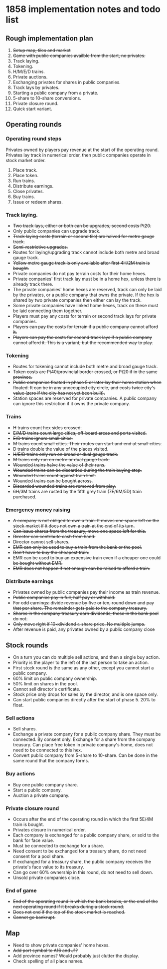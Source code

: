 # 1858 implementation notes and todo list

## Rough implementation plan

1. ~~Setup map, tiles and market~~
2. ~~Game with public companies availble from the start, no privates.~~
3. Track laying.
4. Tokening.
5. H/M/E/D trains.
6. Private auctions.
7. Exchanging privates for shares in public companies.
8. Track lays by privates.
9. Starting a public company from a private.
10. 5-share to 10-share conversions.
11. Private closure round.
12. Quick start variant.


## Operating rounds

### Operating round steps

Privates owned by players pay revenue at the start of the operating round.
Privates lay track in numerical order, then public companies operate in stock market order.

1. Place track.
2. Place token.
3. Run trains.
4. Distribute earnings.
5. Close privates.
6. Buy trains.
7. Issue or redeem shares.


### Track laying.

- ~~Two track lays, either or both can be upgrades, second costs Pt20.~~
- Only public companies can upgrade track.
- ~~Track laying costs (terrain or second tile) are halved for metre gauge track.~~
- ~~Semi-restrictive upgrades.~~
- Routes for laying/upgrading track cannot include both metre and broad gauge track.
- ~~Yellow metre gauge track is only available after first 4H/2M train is bought.~~
- Private companies do not pay terrain costs for their home hexes.
- Private companies' first track lay must be in a home hex, unless there is already track there.
- The private companies' home hexes are reserved, track can only be laid by the privates, or a public company that owns the private. If the hex is shared by two private companies then either can lay the track.
- Some private companies have linked home hexes, track on these must be laid connecting them together.
- Players must pay any costs for terrain or second track lays for private companies.
- ~~Players can pay the costs for terrain if a public company cannot afford it.~~
- ~~Players can pay the costs for second track lays if a public company cannot afford it. This is a variant, but the recommended way to play.~~


### Tokening

- Routes for tokening cannot include both metre and broad gauge track.
- ~~Token costs are Pt40/provincial border crossed, or Pt20 if in the same province.~~
- ~~Public companies floated in phase 5 or later lay their home station when floated. It can be in any unoccupied city circle, and costs twice city's value (zero if the city has not yet been built).~~
- Station spaces are reserved for private companies. A public company can ignore this restriction if it owns the private company.


### Trains

- ~~H trains count hex sides crossed.~~
- ~~E/M/D trains count large cities, off-board areas and ports visited.~~
- ~~E/D trains ignore small cities.~~
- ~~M trains count small cities. Their routes can start and end at small cities.~~
- D trains double the value of the places visited.
- ~~H/E/D trains only run on broad or dual gauge track.~~
- ~~M trains only run on metre or dual gauge track.~~
- ~~Wounded trains halve the value of their runs.~~
- ~~Wounded trains can be discarded during the train buying step.~~
- ~~Wounded trains count against train limit.~~
- ~~Wounded trains can be bought across.~~
- ~~Discarded wounded trains are removed from play.~~
- 6H/3M trains are rusted by the fifth grey train (7E/6M/5D) train purchased.


### Emergency money raising

- ~~A company is not obliged to own a train. It moves one space left on the stock market if it does not own a train at the end of its turn.~~
- ~~Can issue shares from the treasury, move one space left for this.~~
- ~~Director can contribute cash from hand.~~
- ~~Director cannot sell shares.~~
- ~~EMR can only be used to buy a train from the bank or the pool.~~
- ~~Don't have to buy the cheapest train.~~
- ~~EMR can be used to buy an expensive train even if a cheaper one could be bought without EMR.~~
- ~~EMR does not happen if not enough can be raised to afford a train.~~


### Distribute earnings

- Privates owned by public companies pay their income as train revenue.
- ~~Public companies pay in full, half pay or withhold.~~
- ~~For odd earnings: divide revenue by five or ten, round down and pay that per share. The remainder gets paid to the company treasury.~~
- ~~Shares in the company treasury earn dividends, those in the bank pool do not.~~
- ~~Only move right if 10×dividend ≥ share price. No multiple jumps.~~
- After revenue is paid, any privates owned by a public company close


## Stock rounds

- On a turn you can do multiple sell actions, and then a single buy action.
- Priority is the player to the left of the last person to take an action.
- First stock round is the same as any other, except you cannot start a public company.
- 60% limit on public company ownership.
- 50% limit on shares in the pool.
- Cannot sell director's certificate.
- Stock price only drops for sales by the director, and is one space only.
- Can start public companies directly after the start of phase 5. 20% to float.


### Sell actions

- Sell shares.
- Exchange a private company for a public company share. They must be connected. By consent only. Exchange for a share from the company treasury. Can place free token in private company's home, does not need to be connected to this hex.
- Convert public company from 5-share to 10-share. Can be done in the same round that the company forms.


### Buy actions

- Buy one public company share.
- Start a public company.
- Auction a private company.


### Private closure round

- Occurs after the end of the operating round in which the first 5E/4M train is bought.
- Privates closure in numerical order.
- Each company is exchanged for a public company share, or sold to the bank for face value.
- Must be connected to exchange for a share.
- Need consent to be exchanged for a treasury share, do not need consent for a pool share.
- If exchanged for a treasury share, the public company receives the private's face value to its treasury.
- Can go over 60% ownership in this round, do not need to sell down.
- Unsold private companies close.


### End of game

- ~~End of the operating round in which the bank breaks, or the end of the next operating round if it breaks during a stock round.~~
- ~~Does not end if the top of the stock market is reached.~~
- ~~Cannot go bankrupt.~~


## Map

- Need to show private companies' home hexes.
- ~~Add port symbol to A16 and J1?~~
- Add province names? Would probably just clutter the display.
- Check spelling of all place names.
